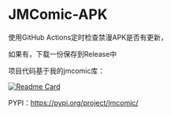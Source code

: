 # JMComic-APK

使用GitHub Actions定时检查禁漫APK是否有更新，

如果有，下载一份保存到Release中

项目代码基于我的jmcomic库：

[![Readme Card](https://github-readme-stats.vercel.app/api/pin/?username=hect0x7&repo=JMComic-Crawler-Python)](https://github.com/hect0x7/JMComic-Crawler-Python)

PYPI：https://pypi.org/project/jmcomic/

